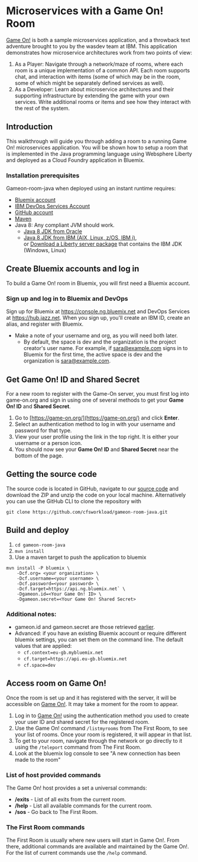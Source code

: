 # Microservices with a Game On! Room

[Game On!](https://game-on.org/) is both a sample microservices application, and a throwback text adventure brought to you by the wasdev team at IBM. This application demonstrates how microservice architectures work from two points of view:

1. As a Player: Navigate through a network/maze of rooms, where each room is a unique implementation of a common API. Each room supports chat, and interaction with items (some of which may be in the room, some of which might be separately defined services as well).
2. As a Developer: Learn about microservice architectures and their supporting infrastructure by extending the game with your own services. Write additional rooms or items and see how they interact with the rest of the system.

## Introduction

This walkthrough will guide you through adding a room to a running Game On! microservices application.  You will be shown how to setup a room that is implemented in the Java programming language using Websphere Liberty and deployed as a Cloud Foundry application in Bluemix.  

### Installation prerequisites

Gameon-room-java when deployed using an instant runtime requires:

- [Bluemix account](https://console.ng.bluemix.net)
- [IBM DevOps Services Account](https://hub.jazz.net/register)
- [GitHub account](https://github.com/)
- [Maven](https://maven.apache.org/install.html)
- Java 8: Any compliant JVM should work.
  * [Java 8 JDK from Oracle](http://www.oracle.com/technetwork/java/javase/downloads/index.html)
  * [Java 8 JDK from IBM (AIX, Linux, z/OS, IBM i)](http://www.ibm.com/developerworks/java/jdk/),  
    or [Download a Liberty server package](https://developer.ibm.com/assets/wasdev/#filter/assetTypeFilters=PRODUCT)
    that contains the IBM JDK (Windows, Linux)

## Create Bluemix accounts and log in

To build a Game On! room in Bluemix, you will first need a Bluemix account.

### Sign up and log in to Bluemix and DevOps

Sign up for Bluemix at https://console.ng.bluemix.net and DevOps Services at https://hub.jazz.net. When you sign up, you'll create an IBM ID, create an alias, and register with Bluemix.

* Make a note of your username and org, as you will need both later.
  * By default, the space is dev and the organization is the project creator's user name. For example, if sara@example.com signs in to Bluemix for the first time, the active space is dev and the organization is sara@example.com.

## Get Game On! ID and Shared Secret

For a new room to register with the Game-On server, you must first log into game-on.org and sign in using one of several methods to get your **Game On! ID** and **Shared Secret**.

1.  Go to [https://game-on.org/](https://game-on.org/) and click **Enter**.
2.  Select an authentication method to log in with your username and password for that type.
3.  View your user profile using the link in the top right. It is either your username or a person icon.
4.  You should now see your **Game On! ID** and **Shared Secret** near the bottom of the page.

## Getting the source code

The source code is located in GitHub, navigate to our [source code](https://github.com/cfsworkload/gameon-room-java.git) and download the ZIP and unzip the code on your local machine. Alternatively you can use the GitHub CLI to clone the repository with

`git clone https://github.com/cfsworkload/gameon-room-java.git`

## Build and deploy

1. `cd gameon-room-java`
2. `mvn install`
3. Use a maven target to push the application to bluemix
```
mvn install -P bluemix \
    -Dcf.org= <your organization> \
    -Dcf.username=<your username> \
    -Dcf.password=<your password> \
    -Dcf.target=https://api.ng.bluemix.net` \
    -Dgameon.id=<Your Game On! ID> \
    -Dgameon.secret=<Your Game On! Shared Secret>
```

### Additional notes:

* gameon.id and gameon.secret are those retrieved [earlier](https://github.com/cfsworkload/gameon-room-java#get-game-on-id-and-shared-secret).
* Advanced: if you have an existing Bluemix account or require different bluemix settings, you can set them on the command line. The default values that are applied:
  * `cf.context=eu-gb.mybluemix.net`
  * `cf.target=https://api.eu-gb.bluemix.net`
  * `cf.space=dev`

## Access room on Game On!

Once the room is set up and it has registered with the server, it will be accessible on [Game On!](https://game-on.org/). It may take a moment for the room to appear.

1. Log in to [Game On!](https://game-on.org/) using the authentication method you used to create your user ID and shared secret for the registered room.
2. Use the Game On! command `/listmyrooms` from The First Room, to see your list of rooms. Once your room is registered, it will appear in that list.
3. To get to your room, navigate through the network or go directly to it using the `/teleport` command from The First Room.
4. Look at the bluemix log console to see "A new connection has been made to the room"


### List of host provided commands

The Game On! host provides a set a universal commands:
- **/exits** - List of all exits from the current room.
- **/help** - List all available commands for the current room.
- **/sos** - Go back to The First Room.

### The First Room commands

The First Room is usually where new users will start in Game On!. From there, additional commands are available and maintained by the Game On!. For the list of current commands use the `/help` command.
